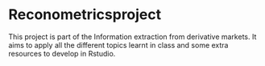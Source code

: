 # Reconometricsproject
This project is part of the Information extraction from derivative markets. It aims to apply all the different topics learnt in class and some extra resources to develop in Rstudio.
